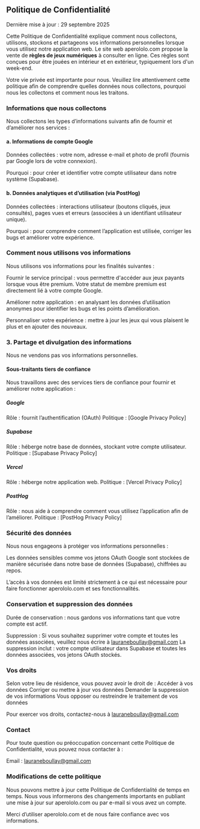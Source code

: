 ## Politique de Confidentialité

Dernière mise à jour : 29 septembre 2025

Cette Politique de Confidentialité explique comment nous collectons, utilisons, stockons et partageons vos informations personnelles lorsque vous utilisez notre application web. Le site web aperololo.com propose la vente de **règles de jeux numériques** à consulter en ligne. Ces règles sont conçues pour être jouées en intérieur et en extérieur, typiquement lors d'un week-end. 

Votre vie privée est importante pour nous. Veuillez lire attentivement cette politique afin de comprendre quelles données nous collectons, pourquoi nous les collectons et comment nous les traitons.

### Informations que nous collectons

Nous collectons les types d’informations suivants afin de fournir et d’améliorer nos services :

#### a. Informations de compte Google

Données collectées : votre nom, adresse e-mail et photo de profil (fournis par Google lors de votre connexion).

Pourquoi : pour créer et identifier votre compte utilisateur dans notre système (Supabase).

#### b. Données analytiques et d’utilisation (via PostHog)

Données collectées : interactions utilisateur (boutons cliqués, jeux consultés), pages vues et erreurs (associées à un identifiant utilisateur unique).

Pourquoi : pour comprendre comment l’application est utilisée, corriger les bugs et améliorer votre expérience.

### Comment nous utilisons vos informations

Nous utilisons vos informations pour les finalités suivantes :

Fournir le service principal : vous permettre d'accéder aux jeux payants lorsque vous être premium. Votre statut de membre premium est directement lié à votre compte Google.

Améliorer notre application : en analysant les données d’utilisation anonymes pour identifier les bugs et les points d’amélioration.

Personnaliser votre expérience : mettre à jour les jeux qui vous plaisent le plus et en ajouter des nouveaux. 

### 3. Partage et divulgation des informations

Nous ne vendons pas vos informations personnelles.

#### Sous-traitants tiers de confiance
Nous travaillons avec des services tiers de confiance pour fournir et améliorer notre application :

##### Google
Rôle : fournit l’authentification (OAuth)
Politique : [Google Privacy Policy]

##### Supabase
Rôle : héberge notre base de données, stockant votre compte utilisateur.
Politique : [Supabase Privacy Policy]

##### Vercel
Rôle : héberge notre application web.
Politique : [Vercel Privacy Policy]

##### PostHog
Rôle : nous aide à comprendre comment vous utilisez l’application afin de l’améliorer.
Politique : [PostHog Privacy Policy]

### Sécurité des données

Nous nous engageons à protéger vos informations personnelles :

Les données sensibles comme vos jetons OAuth Google sont stockées de manière sécurisée dans notre base de données (Supabase), chiffrées au repos.

L’accès à vos données est limité strictement à ce qui est nécessaire pour faire fonctionner aperololo.com et ses fonctionnalités.

### Conservation et suppression des données

Durée de conservation : nous gardons vos informations tant que votre compte est actif.

Suppression :
Si vous souhaitez supprimer votre compte et toutes les données associées, veuillez nous écrire à lauraneboullay@gmail.com
La suppression inclut :
votre compte utilisateur dans Supabase et toutes les données associées,
vos jetons OAuth stockés.

### Vos droits

Selon votre lieu de résidence, vous pouvez avoir le droit de :
Accéder à vos données
Corriger ou mettre à jour vos données
Demander la suppression de vos informations
Vous opposer ou restreindre le traitement de vos données

Pour exercer vos droits, contactez-nous à lauraneboullay@gmail.com

### Contact

Pour toute question ou préoccupation concernant cette Politique de Confidentialité, vous pouvez nous contacter à :

Email : lauraneboullay@gmail.com

### Modifications de cette politique

Nous pouvons mettre à jour cette Politique de Confidentialité de temps en temps. Nous vous informerons des changements importants en publiant une mise à jour sur aperololo.com ou par e-mail si vous avez un compte.

Merci d’utiliser aperololo.com et de nous faire confiance avec vos informations.